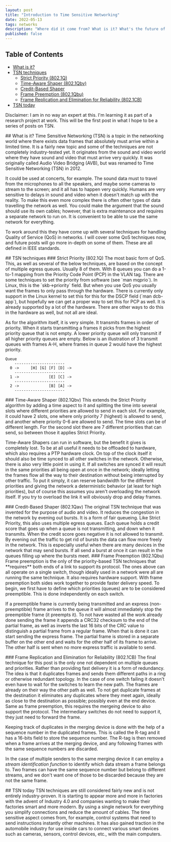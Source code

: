 ```yaml
---
layout: post
title: "Introduction to Time Sensitive Networking"
date: 2022-05-13
tags: networks
description: "Where did it come from? What is it? What's the future of it?"
published: false
---
```


## Table of Contents
* [What is it?](#whatis)
* [TSN techniques](#tsn-techniques)
  * [Strict Priority (802.1Q)](#strict-prio)
  * [Time-Aware Shaper (802.1Qbv)](#tas)
  * [Credit-Based Shaper](#cbs)
  * [Frame Preemption (802.1Qbu)](#fp)
  * [Frame Replication and Elimination for Reliability (802.1CB)](#frer)
* [TSN today](#tsn-today)


Disclaimer: I am in no way an expert at this. I'm learning it as part of a
research project at work. This will be the first post in what I hope to be a
series of posts on TSN.

<a name="whatis" class="anchor"/>
## What is it?
Time Sensitive Networking (TSN) is a topic in the networking world where there
exists data frames that absolutely must arrive within a limited time. It is a
fairly new topic and some of the techniques are not completely industry-tested
yet. It originates from the sound and video world where they have sound and
video that must arrive very quickly. It was originally called Audio Video
Bridging (AVB), but was renamed to Time Sensitive Networking (TSN) in 2012.

It could be used at concerts, for example. The sound data must to travel from
the microphones to all the speakers, and maybe some cameras to stream to the
screen; and it all has to happen very quickly. Humans are very sensitive to
delays in sound and video when it doesn't match up with the reality. To make
this even more complex there is often other types of data travelling the network
as well. You could make the argument that the sound should use its own cables;
however, that is extra maintenance and requires a separate network to run on. It
is convenient to be able to use the same network for everything.


To work around this they have come up with several techniques for handling
Quality of Service (QoS) in networks. I will cover some QoS techniques now, and
future posts will go more in-depth on some of them. These are all defined in
IEEE standards.

<a name="tsn-techniques" class="anchor"/>
## TSN techniques

<a name="strict-prio" class="anchor"/>
### Strict Priority (802.1Q)
The most basic form of QoS. This, as well as several of the below techniques, are
based on the concept of multiple egress queues. Usually 8 of them. With 8 queues
you can do a 1-to-1 mapping from the Priority Code Point (PCP) in the VLAN tag.
There are some techniques to set the priority from software (see `man mqprio`).
In Linux, this is the `skb->priority` field. But when you use QoS you usually
want the frames to only pass through the hardware. There is currently only
support in the Linux kernel to set this for this for the DSCP field (`man
dcb-app`), but hopefully we can get a proper way to set this for PCP as well. It
is already supported by a lot of the hardware. There are other ways to do this
in the hardware as well, but not all are ideal.

As for the algorithm itself, it is very simple. It transmits frames in order
of priority. When it starts transmitting a frames it picks from the highest
priority queue that is not empty. A lower priority queue will only transmit if
all higher priority queues are empty. Below is an illustration of 3 transmit
queues with frames A-H, where frames in queue 2 would have the highest
priority.

```
Queue
    ----------------------
  0 ->     [H] [G] [F] [D] ->
    ----------------------
  1 ->             [E] [C] ->
    ----------------------
  2 ->             [B] [A] ->
    ----------------------

```

<a name="tas" class="anchor"/>
### Time-Aware Shaper (802.1Qbv)
This extends the Strict Priority algorithm by adding a time aspect to it and
splitting the time into several slots where different priorities are allowed to
send in each slot. For example, it could have 2 slots, one where only priority 7
(highest) is allowed to send, and another where priority 0-6 are allowed to
send. The time slots can be of different length. For the second slot there are 7
different priorities that can send, so between those it applies Strict Priority.

Time-Aware Shapers can run in software, but the benefit it gives is completely
lost. To be at all useful it needs to be offloaded to hardware, which also
requires a PTP hardware clock. On top of the clock itself it should also be time
synced to all other switches in the network. Otherwise, there is also very
little point in using it. If all switches are synced it will result in the same
priorities all being open at once in the network; ideally letting the frames
flow all the way to their destination without being interrupted by other
traffic. To put it simply, it can reserve bandwidth for the different
priorities and giving the network a deterministic behavior (at least for high
priorities), but of course this assumes you aren't overloading the network
itself. If you try to overload the link it will obviously drop and delay frames.



<a name="cbs" class="anchor"/>
### Credit-Based Shaper (802.1Qav)
The original TSN technique that was invented for the purpose of audio and video.
It reduces the congestion in the network by evening out bursts. It is a form of
fair queueing. Like Strict Priority, this also uses multiple egress queues. Each
queue holds a credit score that goes up when a queue is not transmitting, and
down when it transmits. When the credit score goes negative it is not allowed to
transmit. By evening out the traffic to get rid of bursts the data can flow more
freely in the network. This is especially useful when there are many devices in
the network that may send bursts. If all send a burst at once it can result in
the queues filling up where the bursts meet.

<a name="fp" class="anchor"/>
### Frame Preemption (802.1Qbu)
Frame preemption is the only of the priority-based TSN techniques that
**requires** both ends of a link to support its protocol. The ones above can all
operate on a single switch, though ideally used in a network were all are
running the same technique. It also requires hardware support. With frame
preemption both sides work together to provide faster delivery speed. To begin,
we first have to define which priorities (queues) are to be considered
preemptible. This is done independently on each switch. 

If a preemptible frame is currently being transmitted and an express
(non-preemptible) frame arrives to the queue it will almost immediately stop the
preemptible frame (it preempts it). To not have wasted all the work already
done sending the frame it appends a CRC32 checksum to the end of the partial
frame, as well as inverts the last 16 bits of the CRC value to distinguish a
partial frame from a regular frame. When that is done it can start sending the
express frame. The partial frame is stored in a separate buffer on the other
end and waits for the other half of its frame to arrive. The other half is sent
when no more express traffic is available to send.

<a name="frer" class="anchor"/>
### Frame Replication and Elimination for Reliability (802.1CB)
The final technique for this post is the only one not dependent on multiple
queues and priorities. Rather than providing fast delivery it is a form of
redundancy. The idea is that it duplicates frames and sends them different
paths in a ring or otherwise redundant topology. In the case of one switch
failing it doesn't even have to wait for the switches to learn the new path. The
frames are already on their way the other path as well. To not get duplicate
frames at the destination it eliminates any duplicates where they meet again,
ideally as close to the destination as possible; possibly even at the end
device. Same as frame preemption, this requires the mergeing device to also
support the protocol. The intermediary switches do not need to support it, they
just need to forward the frame.

Keeping track of duplicates in the merging device is done with the help of a
sequence number in the duplicated frames. This is called the R-tag and it has a
16-bits field to store the sequence number. The R-tag is then removed when a
frame arrives at the merging device, and any following frames with the same
sequence numbers are discarded.

In the case of multiple senders to the same merging device it can employ a
*stream identification function* to identify which data stream a frame belongs
to. Two frames can have the same sequence number but belong to different
streams, and we don't want one of those to be discarded because they are not the
same frame.


<a name="tsn-today" class="anchor"/>
## TSN today
TSN techniques are still considered fairly new and is not entirely
industry-proven. It is starting to appear more and more in factories with the
advent of Industry 4.0 and companies wanting to make their factories smart and
more modern. By using a single network for everything you simplify connections
and reduce the amount of cables. The time sensitive aspect comes from, for
example, control systems that need to send instructions instantly other
machines. It has also gained traction in the automobile industry for use inside
cars to connect various smart devices such as cameras, sensors, control
devices, etc., with the main computers.



